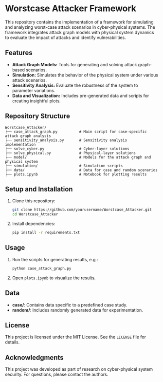 
# Worstcase Attacker Framework

This repository contains the implementation of a framework for simulating and analyzing worst-case attack scenarios in cyber-physical systems. The framework integrates attack graph models with physical system dynamics to evaluate the impact of attacks and identify vulnerabilities.

## Features
- **Attack Graph Models:** Tools for generating and solving attack graph-based scenarios.
- **Simulation:** Simulates the behavior of the physical system under various attack scenarios.
- **Sensitivity Analysis:** Evaluate the robustness of the system to parameter variations.
- **Data and Visualization:** Includes pre-generated data and scripts for creating insightful plots.

## Repository Structure
```
Worstcase_Attacker/
├── case_attack_graph.py          # Main script for case-specific attack graph analysis
├── sensitivity_analysis.py       # Sensitivity analysis implementation
├── solve_cyber.py                # Cyber-layer solutions
├── solve_physical.py             # Physical-layer solutions
├── model/                        # Models for the attack graph and physical system
├── simulation/                   # Simulation scripts
├── data/                         # Data for case and random scenarios
├── plots.ipynb                   # Notebook for plotting results
```
## Setup and Installation
1. Clone this repository:
    ```bash
    git clone https://github.com/yourusername/Worstcase_Attacker.git
    cd Worstcase_Attacker
    ```
2. Install dependencies:
    ```bash
    pip install -r requirements.txt
    ```

## Usage
1. Run the scripts for generating results, e.g.:
    ```bash
    python case_attack_graph.py
    ```
2. Open `plots.ipynb` to visualize the results.

## Data
- **case/**: Contains data specific to a predefined case study.
- **random/**: Includes randomly generated data for experimentation.

## License
This project is licensed under the MIT License. See the `LICENSE` file for details.

## Acknowledgments
This project was developed as part of research on cyber-physical system security. For questions, please contact the authors.

